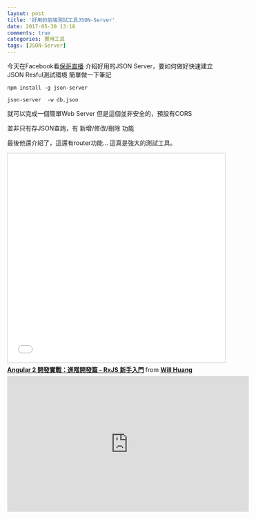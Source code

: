 ```yaml
---
layout: post
title: '好用的前端測試工具JSON-Server'
date: 2017-05-30 13:18
comments: true
categories: 實用工具
tags: [JSON-Server]
---
```

今天在Facebook看[保哥直播](https://www.facebook.com/will.fans/videos/vb.119279178101235/1702264796469324/)
介紹好用的JSON Server，要如何做好快速建立JSON Resful測試環境
簡單做一下筆記
<!--more-->
```
npm install -g json-server
```

```
json-server  -w db.json
```
就可以完成一個簡單Web Server
但是這個並非安全的，預設有CORS

並非只有存JSON查詢，有 新增/修改/刪除 功能

最後他還介紹了，這還有router功能...
這真是強大的測試工具。


<iframe src="//www.slideshare.net/slideshow/embed_code/key/k8pFoqsYS0jNr" width="595" height="485" frameborder="0" marginwidth="0" marginheight="0" scrolling="no" style="border:1px solid #CCC; border-width:1px; margin-bottom:5px; max-width: 100%;" allowfullscreen> </iframe> <div style="margin-bottom:5px"> <strong> <a href="//www.slideshare.net/WillHuangTW/angular-2-advanced-topic-rxjs" title="Angular 2 開發實戰：進階開發篇 - RxJS 新手入門" target="_blank">Angular 2 開發實戰：進階開發篇 - RxJS 新手入門</a> </strong> from <strong><a target="_blank" href="https://www.slideshare.net/WillHuangTW">Will Huang</a></strong> </div>


<iframe src="https://www.facebook.com/plugins/video.php?href=https%3A%2F%2Fwww.facebook.com%2Fwill.fans%2Fvideos%2F1702264796469324%2F&show_text=0&width=560" width="560" height="315" style="border:none;overflow:hidden" scrolling="no" frameborder="0" allowTransparency="true" allowFullScreen="true"></iframe>